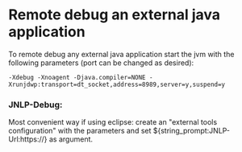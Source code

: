 # Remote debug an external java application

To remote debug any external java application start the jvm with the following parameters (port can be changed as desired): 

```
-Xdebug -Xnoagent -Djava.compiler=NONE -Xrunjdwp:transport=dt_socket,address=8989,server=y,suspend=y
``` 

### JNLP-Debug:
Most convenient way if using eclipse: create an "external tools configuration" with the parameters and set ${string_prompt:JNLP-Url:https://} as argument. 
